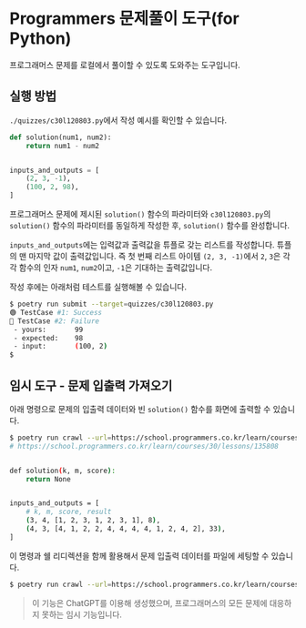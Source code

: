 # Programmers 문제풀이 도구(for Python)

프로그래머스 문제를 로컬에서 풀이할 수 있도록 도와주는 도구입니다.

## 실행 방법

`./quizzes/c30l120803.py`에서 작성 예시를 확인할 수 있습니다.

```python
def solution(num1, num2):
    return num1 - num2


inputs_and_outputs = [
    (2, 3, -1),
    (100, 2, 98),
]
```

프로그래머스 문제에 제시된 `solution()` 함수의 파라미터와 `c30l120803.py`의 `solution()` 함수의 파라미터를 동일하게 작성한 후, `solution()` 함수를 완성합니다.

`inputs_and_outputs`에는 입력값과 출력값을 튜플로 갖는 리스트를 작성합니다. 튜플의 맨 마지막 값이 출력값입니다. 즉 첫 번째 리스트 아이템 `(2, 3, -1)`에서 `2`, `3`은 각각 함수의 인자 `num1`, `num2`이고, `-1`은 기대하는 출력값입니다.

작성 후에는 아래처럼 테스트를 실행해볼 수 있습니다.

```sh
$ poetry run submit --target=quizzes/c30l120803.py
🟢 TestCase #1: Success
🔴 TestCase #2: Failure
 - yours:       99
 - expected:    98
 - input:       (100, 2)
$
```

## 임시 도구 - 문제 입출력 가져오기

아래 명령으로 문제의 입출력 데이터와 빈 `solution()` 함수를 화면에 출력할 수 있습니다.

```sh
$ poetry run crawl --url=https://school.programmers.co.kr/learn/courses/30/lessons/135808
# https://school.programmers.co.kr/learn/courses/30/lessons/135808


def solution(k, m, score):
    return None


inputs_and_outputs = [
    # k, m, score, result
    (3, 4, [1, 2, 3, 1, 2, 3, 1], 8),
    (4, 3, [4, 1, 2, 2, 4, 4, 4, 4, 1, 2, 4, 2], 33),
]
```

이 명령과 쉘 리디렉션을 함께 활용해서 문제 입출력 데이터를 파일에 세팅할 수 있습니다.

```sh
$ poetry run crawl --url=https://school.programmers.co.kr/learn/courses/30/lessons/135808 > quizzes/c30l135808.py
```

> 이 기능은 ChatGPT를 이용해 생성했으며, 프로그래머스의 모든 문제에 대응하지 못하는 임시 기능입니다.
